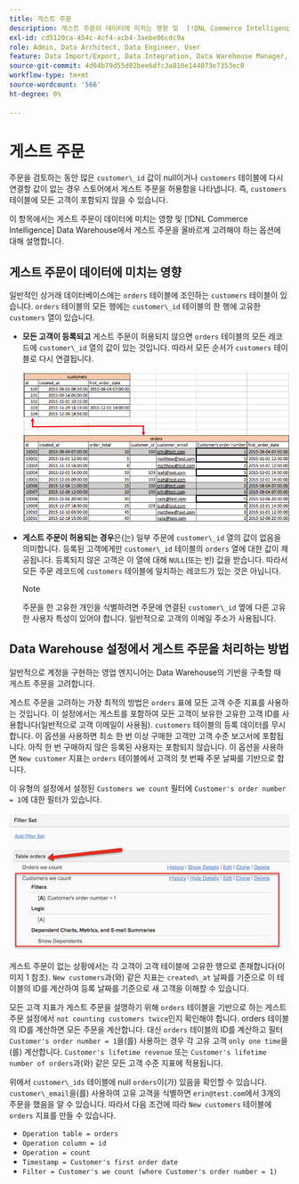 ```yaml
---
title: 게스트 주문
description: 게스트 주문이 데이터에 미치는 영향 및  [!DNL Commerce Intelligence] Data Warehouse에서 게스트 주문을 올바르게 고려해야 하는 옵션에 대해 알아봅니다.
exl-id: cd5120ca-454c-4cf4-acb4-3aebe06cdc9a
role: Admin, Data Architect, Data Engineer, User
feature: Data Import/Export, Data Integration, Data Warehouse Manager, Commerce Tables
source-git-commit: 4d04b79d55d02bee6dfc3a810e144073e7353ec0
workflow-type: tm+mt
source-wordcount: '566'
ht-degree: 0%

---
```


# 게스트 주문

주문을 검토하는 동안 많은 `customer\_id` 값이 null이거나 `customers` 테이블에 다시 연결할 값이 없는 경우 스토어에서 게스트 주문을 허용함을 나타냅니다. 즉, `customers` 테이블에 모든 고객이 포함되지 않을 수 있습니다.

이 항목에서는 게스트 주문이 데이터에 미치는 영향 및 [!DNL Commerce Intelligence] Data Warehouse에서 게스트 주문을 올바르게 고려해야 하는 옵션에 대해 설명합니다.

## 게스트 주문이 데이터에 미치는 영향

일반적인 상거래 데이터베이스에는 `orders` 테이블에 조인하는 `customers` 테이블이 있습니다. `orders` 테이블의 모든 행에는 `customer\_id` 테이블의 한 행에 고유한 `customers` 열이 있습니다.

* **모든 고객이 등록되고** 게스트 주문이 허용되지 않으면 `orders` 테이블의 모든 레코드에 `customer\_id` 열의 값이 있는 것입니다. 따라서 모든 순서가 `customers` 테이블로 다시 연결됩니다.

  ![고객 정보를 보여주는 게스트 주문 데이터 테이블](../../assets/guest-orders-4.png)

* **게스트 주문이 허용되는 경우**&#x200B;은(는) 일부 주문에 `customer\_id` 열의 값이 없음을 의미합니다. 등록된 고객에게만 `customer\_id` 테이블의 `orders` 열에 대한 값이 제공됩니다. 등록되지 않은 고객은 이 열에 대해 `NULL`(또는 빈) 값을 받습니다. 따라서 모든 주문 레코드에 `customers` 테이블에 일치하는 레코드가 있는 것은 아닙니다.

  >[!NOTE]
  >
  >주문을 한 고유한 개인을 식별하려면 주문에 연결된 `customer\_id` 옆에 다른 고유한 사용자 특성이 있어야 합니다. 일반적으로 고객의 이메일 주소가 사용됩니다.

## Data Warehouse 설정에서 게스트 주문을 처리하는 방법

일반적으로 계정을 구현하는 영업 엔지니어는 Data Warehouse의 기반을 구축할 때 게스트 주문을 고려합니다.

게스트 주문을 고려하는 가장 최적의 방법은 `orders` 표에 모든 고객 수준 지표를 사용하는 것입니다. 이 설정에서는 게스트를 포함하여 모든 고객이 보유한 고유한 고객 ID를 사용합니다(일반적으로 고객 이메일이 사용됨). `customers` 테이블의 등록 데이터를 무시합니다. 이 옵션을 사용하면 최소 한 번 이상 구매한 고객만 고객 수준 보고서에 포함됩니다. 아직 한 번 구매하지 않은 등록된 사용자는 포함되지 않습니다. 이 옵션을 사용하면 `New customer` 지표는 `orders` 테이블에서 고객의 첫 번째 주문 날짜를 기반으로 합니다.

이 유형의 설정에서 설정된 `Customers we count` 필터에 `Customer's order number = 1`에 대한 필터가 있습니다.

![게스트 주문 제외를 위한 필터 집합 구성](../../assets/guest-orders-filter-set.png)

게스트 주문이 없는 상황에서는 각 고객이 고객 테이블에 고유한 행으로 존재합니다(이미지 1 참조). `New customers`과(와) 같은 지표는 `created\_at` 날짜를 기준으로 이 테이블의 ID를 계산하여 등록 날짜를 기준으로 새 고객을 이해할 수 있습니다.

모든 고객 지표가 게스트 주문을 설명하기 위해 `orders` 테이블을 기반으로 하는 게스트 주문 설정에서 `not counting customers twice`인지 확인해야 합니다. orders 테이블의 ID를 계산하면 모든 주문을 계산합니다. 대신 `orders` 테이블의 ID를 계산하고 필터 `Customer's order number = 1`을(를) 사용하는 경우 각 고유 고객 `only one time`을(를) 계산합니다. `Customer's lifetime revenue` 또는 `Customer's lifetime number of orders`과(와) 같은 모든 고객 수준 지표에 적용됩니다.

위에서 `customer\_ids` 테이블에 null `orders`이(가) 있음을 확인할 수 있습니다. `customer\_email`을(를) 사용하여 고유 고객을 식별하면 `erin@test.com`에서 3개의 주문을 했음을 알 수 있습니다. 따라서 다음 조건에 따라 `New customers` 테이블에 `orders` 지표를 만들 수 있습니다.

* `Operation table = orders`
* `Operation column = id`
* `Operation = count`
* `Timestamp = Customer's first order date`
* `Filter = Customer's we count (where Customer's order number = 1)`
